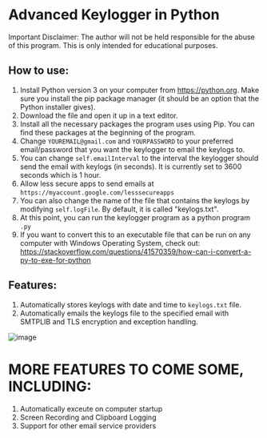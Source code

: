 # Advanced Keylogger in Python

Important Disclaimer: The author will not be held responsible for the abuse of this program. This is only intended for educational purposes.

## How to use:

1) Install Python version 3 on your computer from https://python.org. Make sure you install the pip package manager (it should be an option that the Python installer gives).
2) Download the file and open it up in a text editor.
3) Install all the necessary packages the program uses using Pip. You can find these packages at the beginning of the program.
4) Change `YOUREMAIL@gmail.com` and `YOURPASSWORD` to your preferred email/password that you want the keylogger to email the keylogs to. 
5) You can change `self.emailInterval` to the interval the keylogger should send the email with keylogs (in seconds). It is currently set to 3600 seconds which is 1 hour.
6) Allow less secure apps to send emails at `https://myaccount.google.com/lesssecureapps`
7) You can also change the name of the file that contains the keylogs by modifying `self.logFile`. By default, it is called "keylogs.txt".
8) At this point, you can run the keylogger program as a python program `.py`
9) If you want to convert this to an executable file that can be run on any computer with Windows Operating System, check out: https://stackoverflow.com/questions/41570359/how-can-i-convert-a-py-to-exe-for-python

## Features:

1) Automatically stores keylogs with date and time to `keylogs.txt` file.
2) Automatically emails the keylogs file to the specified email with SMTPLIB and TLS encryption and exception handling.

![image](https://user-images.githubusercontent.com/76885647/151258322-f3d1792e-7a4f-462f-b795-9330a092172c.png)



# MORE FEATURES TO COME SOME, INCLUDING:

1) Automatically exceute on computer startup
2) Screen Recording and Clipboard Logging
3) Support for other email service providers
